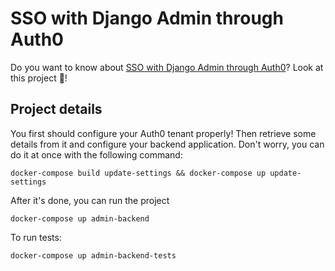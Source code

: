 # SSO with Django Admin through Auth0

Do you want to know about [SSO with Django Admin through Auth0](https://www.willianantunes.com/blog/2022/05/django-admin-authentication-using-sso-through-auth0/)? Look at this project 👀!

## Project details

You first should configure your Auth0 tenant properly! Then retrieve some details from it and configure your backend application. Don't worry, you can do it at once with the following command:

    docker-compose build update-settings && docker-compose up update-settings

After it's done, you can run the project

    docker-compose up admin-backend

To run tests:

    docker-compose up admin-backend-tests

